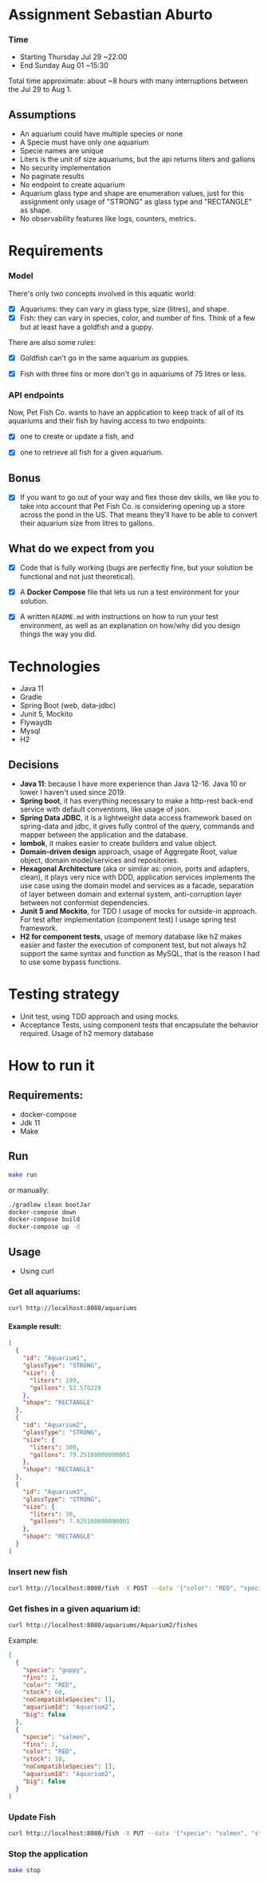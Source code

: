 # Assignment Sebastian Aburto

### Time
- Starting Thursday Jul 29 ~22:00
- End Sunday Aug 01 ~15:30

Total time approximate: about ~8 hours with many interruptions between the Jul 29 to Aug 1.

## Assumptions

- An aquarium could have multiple species or none
- A Specie must have only one aquarium
- Specie names are unique
- Liters is the unit of size aquariums, but the api returns liters and gallons
- No security implementation
- No paginate results
- No endpoint to create aquarium
- Aquarium glass type and shape are enumeration values, just for this assignment only usage of "STRONG" as glass type and "RECTANGLE" as shape.
- No observability features like logs, counters, metrics.


# Requirements

### Model
There's only two concepts involved in this aquatic world:

- [x] Aquariums: they can vary in glass type, size (litres), and shape.
- [x] Fish: they can vary in species, color, and number of fins. Think of a few but at least have a goldfish and a guppy.

There are also some rules:

- [x] Goldfish can't go in the same aquarium as guppies.
- [x] Fish with three fins or more don't go in aquariums of 75 litres or less.


### API endpoints
Now, Pet Fish Co. wants to have an application to keep track of all of its aquariums and their fish by having access to two endpoints:
- [x] one to create or update a fish, and
- [x] one to retrieve all fish for a given aquarium.


## Bonus
- [x] If you want to go out of your way and flex those dev skills, we like you to take into account that Pet Fish Co. is considering opening up a store across the pond in the US. That means they’ll have to be able to convert their aquarium size from litres to gallons.


## What do we expect from you
- [x] Code that is fully working (bugs are perfectly fine, but your solution be functional and not just theoretical).
- [x] A **Docker Compose** file that lets us run a test environment for your solution.
- [x] A written `README.md` with instructions on how to run your test environment, as well as an explanation on how/why did you design things the way you did.



# Technologies

- Java 11
- Gradle
- Spring Boot (web, data-jdbc)
- Junit 5, Mockito
- Flywaydb
- Mysql
- H2

## Decisions

- **Java 11**: because I have more experience than Java 12-16. Java 10 or lower I haven't used since 2019.
- **Spring boot**, it has everything necessary to make a http-rest back-end service with default conventions, like usage of json.
- **Spring Data JDBC**, it is a lightweight data access framework based on spring-data and jdbc, it gives fully control of the query, commands and mapper between the application and the database.
- **lombok**, it makes easier to create builders and value object.
- **Domain-driven design** approach, usage of Aggregate Root, value object, domain model/services and repositories.
- **Hexagonal Architecture** (aka or similar as: onion, ports and adapters, clean), it plays very nice with DDD, application services implements the use case using the domain model and services as a facade, separation of layer between domain and external system, anti-corruption layer between not conformist dependencies.
- **Junit 5 and Mockito**, for TDD I usage of mocks for outside-in approach. For test after implementation (component test) I usage spring test framework.
- **H2 for component tests**, usage of memory database like h2 makes easier and faster the execution of component test, but not always h2 support the same syntax and function as MySQL, that is the reason I had to use some bypass functions.

# Testing strategy

- Unit test, using TDD approach and using mocks.
- Acceptance Tests, using component tests that encapsulate the behavior required. Usage of h2 memory database


# How to run it

## Requirements:

- docker-compose
- Jdk 11
- Make

## Run

```sh
make run

```

or manually:

```sh
./gradlew clean bootJar
docker-compose down
docker-compose build
docker-compose up -d
```

## Usage

- Using curl

### Get all aquariums:


```sh
curl http://localhost:8080/aquariums
```

#### Example result:

```json
[
  {
    "id": "Aquarium1",
    "glassType": "STRONG",
    "size": {
      "liters": 199,
      "gallons": 52.570228
    },
    "shape": "RECTANGLE"
  },
  {
    "id": "Aquarium2",
    "glassType": "STRONG",
    "size": {
      "liters": 300,
      "gallons": 79.25160000000001
    },
    "shape": "RECTANGLE"
  },
  {
    "id": "Aquarium3",
    "glassType": "STRONG",
    "size": {
      "liters": 30,
      "gallons": 7.925160000000001
    },
    "shape": "RECTANGLE"
  }
]
```

### Insert new fish

```sh
curl http://localhost:8080/fish -X POST --data '{"color": "RED", "specie": "salmon", "aquariumID": "Aquarium2", "fins": 2, "stock": 10}' -H "Content-Type: application/json"

```


### Get fishes in a given aquarium id:

```sh
curl http://localhost:8080/aquariums/Aquarium2/fishes

```

Example:
```json
[
  {
    "specie": "guppy",
    "fins": 2,
    "color": "RED",
    "stock": 60,
    "noCompatibleSpecies": [],
    "aquariumId": "Aquarium2",
    "big": false
  },
  {
    "specie": "salmon",
    "fins": 2,
    "color": "RED",
    "stock": 10,
    "noCompatibleSpecies": [],
    "aquariumId": "Aquarium2",
    "big": false
  }
]

```

### Update Fish

```sh
curl http://localhost:8080/fish -X PUT --data '{"specie": "salmon", "stock": 99}' -H "Content-Type: application/json"

```

### Stop the application

```sh
make stop
```
